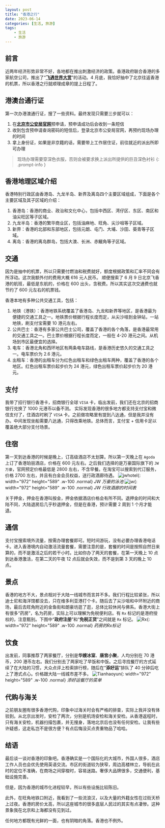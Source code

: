 ```yaml
---
layout: post
title: "香港之行"
date: 2023-06-14
categories: [生活, 旅游]
tags:
    - 生活
    - 旅游
---
```


## 前言
近两年经济形势非常不好，各地都在推出刺激经济的政策。香港政府联合香港的多家航空公司，推出了“[**飞遇世界大赏**](https://wow.hongkongairport.com/lang/sc/tickets)”的活动。4 月底，我恰好抽中了北京往返香港的机票，所以香港之行就顺理成章的提上日程了。

## 港澳台通行证
第一次办港澳通行证，搜了一些资料。最终发现只需要三步就可以：
1. 在[**北京市公安局官网**](https://zwfw.gaj.beijing.gov.cn/crjfjj/apply/index)预申请，预申请成功后会收到一条短信
2. 收到包含预申请查询密码的短信后，登录北京市公安局官网，再预约现场办理的时间
3. 拿上身份证，如果是非京籍的话，需要带上工作居住证，前往就近的派出所即可办理

> 现场办理需要穿深色衣服，否则会被要求换上派出所提供的巨丑深色衬衫
{: .prompt-info }

## 香港地理区域介绍
香港特别行政区由香港岛、九龙半岛、新界及离岛四个主要区域组成，下面是各个主要区域及其子区域的介绍：
1. 香港岛：香港的商业、政治和文化中心，包括中西区、湾仔区、东区、南区和油尖旺区等子区域。
2. 九龙半岛：香港的繁华商业区，包括油麻地、旺角、尖沙咀等子区域。
3. 新界：香港的北部和东部地区，包括元朗、屯门、大埔、沙田、葵青等子区域。
4. 离岛：香港的离岛群岛，包括大澳、长洲、赤鱲角等子区域。

## 交通
因为是抽中的机票，所以只需要付燃油和税费就好，额度根据政策和汇率不同会有所浮动。这次我额外付的费用大概 616 元人民币。
顺便搜索了 6 月 9 日北京飞香港的航班，最低是东航的，价格在 600 出头，含税费。所以其实这次交通费也就节约了 600 元左右的机票钱。

香港本地有多种公共交通工具，包括：
1. 地铁（港铁）：香港地铁系统覆盖了香港岛、九龙和新界等地区，是香港最为便捷的交通工具之一。地铁票价根据行程长度而定，从尖沙咀到金钟站，一站地铁，刷支付宝需要 10 港元左右。
2. 公共巴士：香港有多家公共巴士公司，覆盖了香港的各个角落，是香港最常用的交通工具之一。巴士票价根据行程长度而定，一般在 4-20 港元之间。从机场到市区最便宜的选择。
3. 电车：香港北角和西环地区有两条电车路线，是香港历史悠久的交通工具之一。电车票价为 2.6 港元。
4. 出租车：香港的出租车分为红色出租车和绿色出租车两种，覆盖了香港的各个地区。红色出租车票价起步价为 24 港元，绿色出租车票价起步价为 20 港元。

## 支付
我带了招行银行香港卡，招商银行全球 `VISA` 卡，临出发前，我们还在北京的招商银行兑换了 1000 元港币以备不测。
实际发现香港的很多地方都支持支付宝和微信支付了，住酒店时刷了 `VISA` 卡。之前做攻略里有提到八达通，但是我并没有办。中间发现坐船需要八达通，只得改乘地铁。总体而言，支付宝 + 信用卡足以覆盖绝大部分支付场景。

## 住宿
第一天到达香港的时候是晚上，订高级酒店不太划算。所以第一天晚上在 `Agoda` 上订了香港珀丽酒店，价格在 600 元左右。之后我们选择的是万豪国际旗下的 `JW 万豪`，官网预定价格最低是 2800 左右，不含早餐。在淘宝可以搜索到代订服务，价格 2700 左右，并且有白金会员权益，送行政酒廊待遇。
![jwhotel](/assets/img/post/post-2023-06-14/hk_jwhotel.jpg){: width="972" height="589" .w-100 .normal}
_JW 万豪的泳池_
![jw](/assets/img/post/post-2023-06-14/hk_jw.jpg){: width="972" height="589" .w-100 .normal}
_JW 行政酒廊的时间表_

关于押金，押金在香港叫按金，押金依据酒店价格会有所不同。退押金的时间和大陆不同，大陆退房后几乎秒退押金，但是在香港，预计需要 2 周到 1 个月才能退。

## 通信
支付宝搜索境外流量，按需办理套餐即可。短时间游玩，没有必要办理香港电话卡。进入香港境内自动激活流量套餐，需要注意的是，套餐的时间是按照自然日来算的，而不是激活之后的若干小时。比如你办了两天的套餐，在第一天晚上 10 点到达香港激活，在第二天的午夜 12 点后就会失效，而不是到第 3 天的晚上 10 点。

## 景点
香港的地方不大，景点相对于大陆一线城市而言并不多。我们行程比较紧张，所以迪士尼和海洋馆都没去，只在维多利亚港打个卡。随后去了尖沙咀和中环附近的商场，最后去旺角附近的金鱼街和朗豪坊逛了逛，总体比较休闲与佛系。香港大街上有很多“药房”，名为药房，实际上可以理解为免税便利店。有 `Rx` 标记的是港府授权的，注意甄别。下图中“**政府注册**”和“**免税正货**”之间就是 `Rx` 标记。
![Rx](/assets/img/post/post-2023-06-14/hk_shop.jpg){: width="972" height="589" .w-100 .normal}
_药房的Rx标记_

## 饮食
出发前，同事推荐了两家餐厅，分别是**华嫂冰室**、**唐宫小聚**，人均分别在 70 港币，200 港币左右。我们分别去了两家吃了早饭和中饭。之后寻找餐厅的方式延续了在大陆的习惯，大众点评上检索排行榜，随后在“**添好运**”排队了 40 分钟后吃上了港式点心。价格跟大陆一线城市差不多。
![Tianhaoyun](/assets/img/post/post-2023-06-14/hk_tianhaoyun.jpg){: width="972" height="589" .w-100 .normal}
_添好运餐厅的菜单_

## 代购与海关
之前朋友圈有很多香港代购，印象中过海关时会有严格的排查，实际上我并没有体验到。从北京出发时，安检了两次，分别是机场安检和海关安检。从香港返程时，只有海关安检，机器扫描包裹，并无搜身，落地北京后也没有任何安检。让我有些许疑惑，这走私岂不是很方便？有点后悔没买点贵重物品了哈哈。

## 结语
最后谈一谈对香港的印象吧。香港确实是一个国际化的大城市，外国人很多，酒店工作人员也会优先使用英语交流。市区的街道较为狭窄，周边高楼林立，导航在此时的定位不准确，在商场之间穿梭时，容易迷路。奢侈大品牌很多，交通便利，基础设施完善。

但是，因为香港的城市化进程较早，所以有些设施比较陈旧。

此外，在旺角地铁口附近，我看到了一些流浪汉，以及大量的外籍女性在过街天桥上过夜。香港的房价太高，所以这座城市的很多底层人民过的其实有点凄惨。这种景象我在北京和上海都没有见到过。

任何地方都既有光鲜的一面，也有阴暗的角落。香港也不例外。
